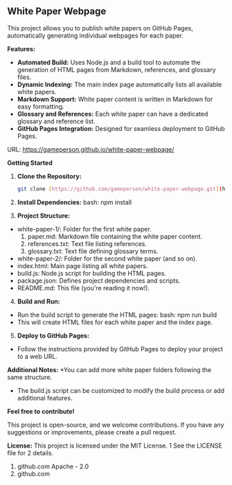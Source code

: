 ## White Paper Webpage

This project allows you to publish white papers on GitHub Pages, automatically generating individual webpages for each paper.

**Features:**

* **Automated Build:** Uses Node.js and a build tool to automate the generation of HTML pages from Markdown, references, and glossary files.
* **Dynamic Indexing:** The main index page automatically lists all available white papers.
* **Markdown Support:** White paper content is written in Markdown for easy formatting.
* **Glossary and References:** Each white paper can have a dedicated glossary and reference list.
* **GitHub Pages Integration:** Designed for seamless deployment to GitHub Pages.

URL: https://gameperson.github.io/white-paper-webpage/

**Getting Started**

1. **Clone the Repository:**
   ```bash
   git clone [https://github.com/gameperson/white-paper-webpage.git](https://github.com/gameperson/white-paper-webpage.git)

2. **Install Dependencies:**
  bash: npm install

3. **Project Structure:**
  * white-paper-1/: Folder for the first white paper.
    1. paper.md: Markdown file containing the white paper content.
    2. references.txt: Text file listing references.
    3. glossary.txt: Text file defining glossary terms.
  * white-paper-2/: Folder for the second white paper (and so on).
  * index.html: Main page listing all white papers.
  * build.js: Node.js script for building the HTML pages.
  * package.json: Defines project dependencies and scripts.
  * README.md: This file (you're reading it now!).

4. **Build and Run:**
  * Run the build script to generate the HTML pages:
  bash: npm run build
  * This will create HTML files for each white paper and the index page.
    
5. **Deploy to GitHub Pages:**
  * Follow the instructions provided by GitHub Pages to deploy your project to a web URL.

**Additional Notes:**
  *You can add more white paper folders following the same structure.
  * The build.js script can be customized to modify the build process or add additional features.

**Feel free to contribute!**

This project is open-source, and we welcome contributions. If you have any suggestions or improvements, please create a pull request.

**License:**
  This project is licensed under the MIT License. 1  See the LICENSE file for 2  details.   
  1. github.com  Apache - 2.0
  2. github.com
